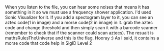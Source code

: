 When you listen to the file, you can hear some noises that means it has something in it so we must use a frequency shower application.
I'd used Sonic Visualizer for it. If you add a spectogram layer to it, you can see an aztec code(1 in image) and a morse code(2 in image) in it.
grab the aztec code and change threshold and then simply scan it with a barcode scanner (remember to check that if the scanner could scan aztecs). The resualt is mathsRulesTheUniverse and this is the flag. Hooray :)
As I said, it contains a morse code that code help in SigID Level 2
